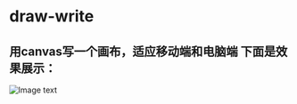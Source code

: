 # draw-write
用canvas写一个画布，适应移动端和电脑端
下面是效果展示：
-----------------------------------------
 ![Image text](https://raw.githubusercontent.com/DFairy/img/master/draw-write.png?token=Ab37jB8lTDR0kvevIltxVj3spRLdk8LZks5cE1B5wA%3D%3D)
